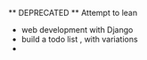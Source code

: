** DEPRECATED **
Attempt to lean 
* web development with Django
* build a todo list , with variations
*
